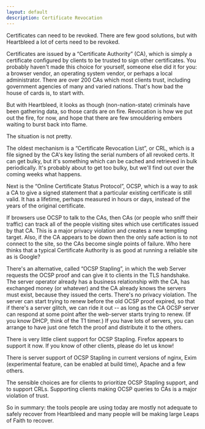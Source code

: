 ```yaml
---
layout: default
description: Certificate Revocation
---
```


Certificates can need to be revoked. There are few good solutions, but with
Heartbleed a lot of certs need to be revoked.

Certificates are issued by a “Certificate Authority” (CA), which is simply a
certificate configured by clients to be trusted to sign other certificates.
You probably haven't made this choice for yourself, someone else did it for
you: a browser vendor, an operating system vendor, or perhaps a local
administrator.  There are over 200 CAs which most clients trust, including
government agencies of many and varied nations.  That's how bad the house of
cards is, to start with.

But with Heartbleed, it looks as though (non-nation-state) criminals have been
gathering data, so those cards are on fire.  Revocation is how we put out the
fire, for now, and hope that there are few smouldering embers waiting to burst
back into flame.

The situation is not pretty.

The oldest mechanism is a “Certificate Revocation List”, or CRL, which is a
file signed by the CA's key listing the serial numbers of all revoked certs.
It can get bulky, but it's something which can be cached and retrieved in bulk
periodically.  It's probably about to get too bulky, but we'll find out over
the coming weeks what happens.

Next is the “Online Certificate Status Protocol”, OCSP, which is a way to ask
a CA to give a signed statement that a particular existing certificate is
still valid.  It has a lifetime, perhaps measured in hours or days, instead of
the years of the original certificate.

If browsers use OCSP to talk to the CAs, then CAs (or people who sniff their
traffic) can track all of the people visiting sites which use certificates
issued by that CA.  This is a major privacy violation and creates a new
tempting target.  Also, if the CA appears to be down then the only safe action
is to not connect to the site, so the CAs become single points of failure.
Who here thinks that a typical Certificate Authority is as good at running a
reliable site as is Google?

There's an alternative, called “OCSP Stapling”, in which the web Server
requests the OCSP proof and can give it to clients in the TLS handshake.  The
server operator already has a business relationship with the CA, has exchanged
money (or whatever) and the CA already knows the servers must exist, because
they issued the certs.  There's no privacy violation.  The server can start
trying to renew before the old OCSP proof expired, so that if there's a server
glitch, we can ride it out -- as long as the CA OCSP server can respond at
some point after the web-server starts trying to renew.  (If you know DHCP,
think of the T1 timer.)  If you have lots of servers, you can arrange to have
just one fetch the proof and distribute it to the others.

There is very little client support for OCSP Stapling.  Firefox appears to
support it now.  If you know of other clients, please do let us know!

There is server support of OCSP Stapling in current versions of nginx, Exim
(experimental feature, can be enabled at build time), Apache and a few others.

The sensible choices are for clients to prioritize OCSP Stapling support, and
to support CRLs.  Supporting clients making OCSP queries to CAs is a major
violation of trust.

So in summary: the tools people are using today are mostly not adequate to
safely recover from Heartbleed and many people will be making large Leaps of
Faith to recover.
